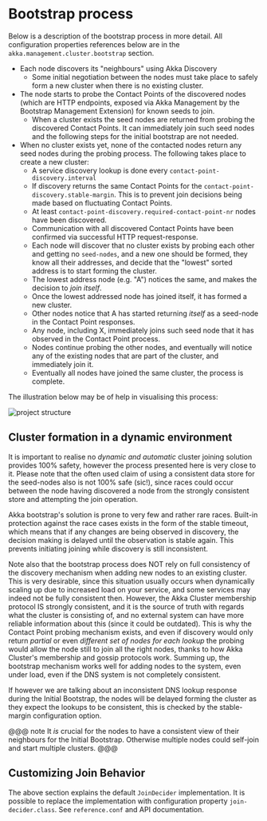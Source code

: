 # Bootstrap process 

Below is a description of the bootstrap process in more detail.
All configuration properties references below are in the `akka.management.cluster.bootstrap` section. 

- Each node discovers its "neighbours" using Akka Discovery
    - Some initial negotiation between the nodes must take place to safely form a new cluster when there is no
      existing cluster.
- The node starts to probe the Contact Points of the discovered nodes (which are HTTP endpoints, exposed via
  Akka Management by the Bootstrap Management Extension) for known seeds to join.
    - When a cluster exists the seed nodes are returned from probing the discovered Contact Points. It can
      immediately join such seed nodes and the following steps for the initial bootstrap are not needed.
- When no cluster exists yet, none of the contacted nodes return any seed nodes during the probing process. The following
  takes place to create a new cluster:
    - A service discovery lookup is done every `contact-point-discovery.interval`
    - If discovery returns the same Contact Points for the `contact-point-discovery.stable-margin`. This is to prevent
      join decisions being made based on fluctuating Contact Points.
    - At least `contact-point-discovery.required-contact-point-nr` nodes have been discovered.
    - Communication with all discovered Contact Points have been confirmed via successful HTTP request-response.
    - Each node will discover that no cluster exists by probing each other and getting no `seed-nodes`, 
      and a new one should be formed,
      they know all their addresses, and decide that the "lowest" sorted address is to start forming the cluster.
    - The lowest address node (e.g. "A") notices the same, and makes the decision to *join itself*.
    - Once the lowest addressed node has joined itself, it has formed a new cluster.
    - Other nodes notice that A has started returning *itself* as a seed-node in the Contact Point responses.
    - Any node, including X, immediately joins such seed node that it has observed in the Contact Point process.
    - Nodes continue probing the other nodes, and eventually will notice any of the existing nodes that are part of the cluster,
      and immediately join it. 
    - Eventually all nodes have joined the same cluster, the process is complete.

The illustration below may be of help in visualising this process:

![project structure](../images/bootstrap-forming-cluster.png)

## Cluster formation in a dynamic environment 

It is important to realise no *dynamic and automatic* cluster joining solution provides 100% safety, however the process
presented here is very close to it. Please note that the often used claim of using a consistent data store for the 
seed-nodes also is not 100% safe (sic!), since races could occur between the node having discovered a node from the strongly 
consistent store and attempting the join operation.

Akka bootstrap's solution is prone to very few and rather rare races. Built-in protection against the race cases exists
in the form of the stable timeout, which means that if any changes are being observed in discovery, the decision making
is delayed until the observation is stable again. This prevents initiating joining while discovery is still inconsistent.

Note also that the bootstrap process does NOT rely on full consistency of the discovery mechanism when adding new nodes 
to an existing cluster. This is very desirable, since this situation usually occurs when dynamically scaling up due to 
increased load on your service, and some services may indeed not be fully consistent then. However, the Akka Cluster 
membership protocol IS strongly consistent, and it is the source of truth with regards what the cluster is consisting of,
and no external system can have more reliable information about this (since it could be outdated). This is why the 
Contact Point probing mechanism exists, and even if discovery would only return *partial* or even *different set of nodes
for each lookup* the probing would allow the node still to join all the right nodes, thanks to how Akka Cluster's membership
and gossip protocols work. Summing up, the bootstrap mechanism works well for adding nodes to the system, even under load,
even if the DNS system is not completely consistent. 

If however we are talking about an inconsistent DNS lookup response during the Initial Bootstrap, the nodes will be delayed
forming the cluster as they expect the lookups to be consistent, this is checked by the stable-margin configuration option.


@@@ note
  It *is* crucial for the nodes to have a consistent view of their neighbours for the Initial Bootstrap. Otherwise
  multiple nodes could self-join and start multiple clusters.
@@@

## Customizing Join Behavior

The above section explains the default `JoinDecider` implementation. It is possible to replace the implementation with
configuration property `join-decider.class`. See `reference.conf` and API
documentation.

